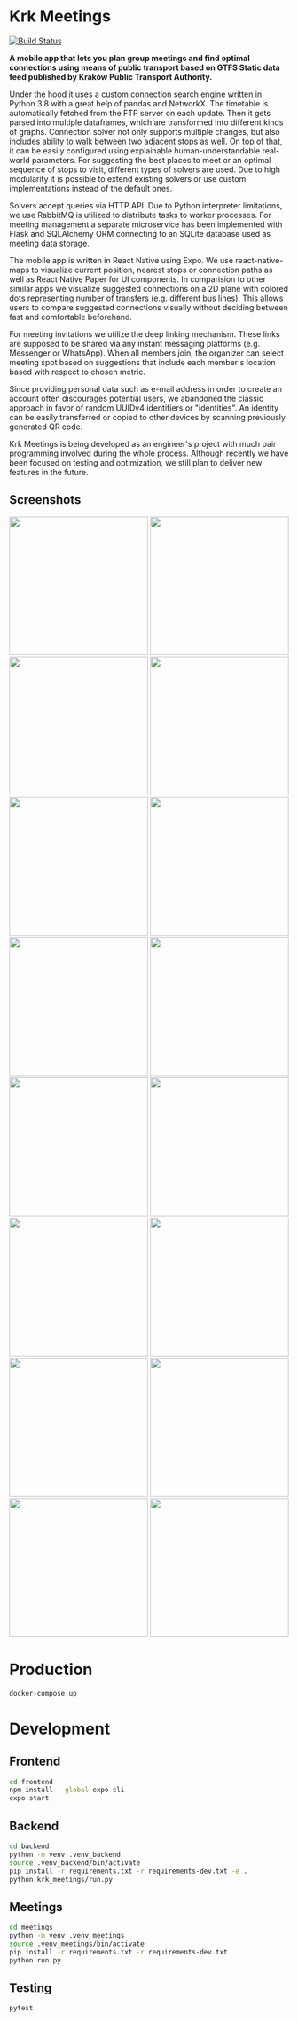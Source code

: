 # Krk Meetings

[![Build Status](https://travis-ci.com/wietlabs/krk_meetings.svg?token=KwyG1XWNvErXc81HYn2J&branch=master)](https://travis-ci.com/wietlabs/krk_meetings)

**A mobile app that lets you plan group meetings and find optimal connections using means of public transport based on GTFS Static data feed published by Kraków Public Transport Authority.**

Under the hood it uses a custom connection search engine written in Python 3.8 with a great help of pandas and NetworkX. The timetable is automatically fetched from the FTP server on each update. Then it gets parsed into multiple dataframes, which are transformed into different kinds of graphs. Connection solver not only supports multiple changes, but also includes ability to walk between two adjacent stops as well. On top of that, it can be easily configured using explainable human-understandable real-world parameters. For suggesting the best places to meet or an optimal sequence of stops to visit, different types of solvers are used. Due to high modularity it is possible to extend existing solvers or use custom implementations instead of the default ones.

Solvers accept queries via HTTP API. Due to Python interpreter limitations, we use RabbitMQ is utilized to distribute tasks to worker processes. For meeting management a separate microservice has been implemented with Flask and SQLAlchemy ORM connecting to an SQLite database used as meeting data storage.

The mobile app is written in React Native using Expo. We use react-native-maps to visualize current position, nearest stops or connection paths as well as React Native Paper for UI components. In comparision to other similar apps we visualize suggested connections on a 2D plane with colored dots representing number of transfers (e.g. different bus lines). This allows users to compare suggested connections visually without deciding between fast and comfortable beforehand.

For meeting invitations we utilize the deep linking mechanism. These links are supposed to be shared via any instant messaging platforms (e.g. Messenger or WhatsApp). When all members join, the organizer can select meeting spot based on suggestions that include each member's location based with respect to chosen metric.

Since providing personal data such as e-mail address in order to create an account often discourages potential users, we abandoned the classic approach in favor of random UUIDv4 identifiers or "identities". An identity can be easily transferred or copied to other devices by scanning previously generated QR code.

Krk Meetings is being developed as an engineer's project with much pair programming involved during the whole process. Although recently we have been focused on testing and optimization, we still plan to deliver new features in the future.

## Screenshots

<img src="docs/screenshots/FindConnectionsScreen.jpg" alt="" width="250" />
<img src="docs/screenshots/ConnectionResultsScreen.jpg" alt="" width="250" />
<img src="docs/screenshots/ConnectionResultsPlotScreen.jpg" alt="" width="250" />
<img src="docs/screenshots/ConnectionDetailsScreen.jpg" alt="" width="250" />

<img src="docs/screenshots/AccountsScreen.jpg" alt="" width="250" />
<img src="docs/screenshots/AccountsScreenMenu.jpg" alt="" width="250" />
<img src="docs/screenshots/QRCodeScreen.jpg" alt="" width="250" />
<img src="docs/screenshots/ScanAccountQRCodeScreen.jpg" alt="" width="250" />

<img src="docs/screenshots/MeetingsScreen.jpg" alt="" width="250" />
<img src="docs/screenshots/CreateMeetingScreen.jpg" alt="" width="250" />
<img src="docs/screenshots/MeetingDetailsScreen.jpg" alt="" width="250" />
<img src="docs/screenshots/JoinMeetingScreeen.jpg" alt="" width="250" />
<img src="docs/screenshots/SelectStartStopScreen.jpg" alt="" width="250" />
<img src="docs/screenshots/SelectEndStopScreen.jpg" alt="" width="250" />

<img src="docs/screenshots/FindSequenceScreen.jpg" alt="" width="250" />
<img src="docs/screenshots/SequenceResultScreen.jpg" alt="" width="250" />

# Production

```sh
docker-compose up
```

# Development

## Frontend

```sh
cd frontend
npm install --global expo-cli
expo start
```

## Backend

```sh
cd backend
python -m venv .venv_backend
source .venv_backend/bin/activate
pip install -r requirements.txt -r requirements-dev.txt -e .
python krk_meetings/run.py
```

## Meetings

```sh
cd meetings
python -m venv .venv_meetings
source .venv_meetings/bin/activate
pip install -r requirements.txt -r requirements-dev.txt
python run.py
```

## Testing

```sh
pytest
```
